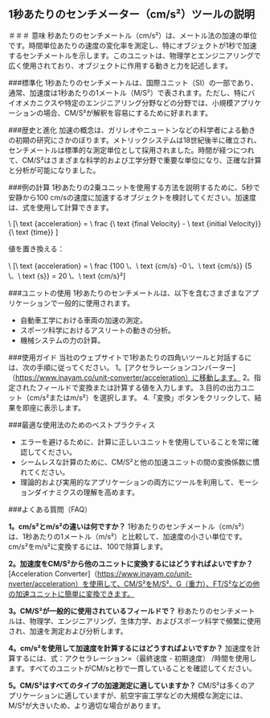 ## 1秒あたりのセンチメーター（cm/s²）ツールの説明

＃＃＃ 意味
秒あたりのセンチメートル（cm/s²）は、メートル法の加速の単位です。時間単位あたりの速度の変化率を測定し、特にオブジェクトが1秒で加速するセンチメートルを示します。このユニットは、物理学とエンジニアリングで広く使用されており、オブジェクトに作用する動きと力を記述します。

###標準化
1秒あたりのセンチメートルは、国際ユニット（SI）の一部であり、通常、加速度は1秒あたりの1メートル（M/S²）で表されます。ただし、特にバイオメカニクスや特定のエンジニアリング分野などの分野では、小規模アプリケーションの場合、CM/S²が解釈を容易にするために好まれます。

###歴史と進化
加速の概念は、ガリレオやニュートンなどの科学者による動きの初期の研究にさかのぼります。メトリックシステムは18世紀後半に確立され、センチメートルは標準的な測定単位として採用されました。時間が経つにつれて、CM/S²はさまざまな科学的および工学分野で重要な単位になり、正確な計算と分析が可能になりました。

###例の計算
1秒あたりの2乗ユニットを使用する方法を説明するために、5秒で安静から100 cm/sの速度に加速するオブジェクトを検討してください。加速度は、式を使用して計算できます。

\ [\ text {acceleration} = \ frac {\ text {final Velocity}  -  \ text {initial Velocity}} {\ text {time}} \]

値を置き換える：

\ [\ text {acceleration} = \ frac {100 \、\ text {cm/s} -0 \、\ text {cm/s}} {5 \、\ text {s}} = 20 \、\ text {cm/s}²\]

###ユニットの使用
1秒あたりのセンチメートルは、以下を含むさまざまなアプリケーションで一般的に使用されます。
- 自動車工学における車両の加速の測定。
- スポーツ科学におけるアスリートの動きの分析。
- 機械システムの力の計算。

###使用ガイド
当社のウェブサイトで1秒あたりの四角いツールと対話するには、次の手順に従ってください。
1。[アクセラレーションコンバーター]（https://www.inayam.co/unit-converter/acceleration）に移動します。
2。指定されたフィールドで変換または計算する値を入力します。
3.目的の出力ユニット（cm/s²またはm/s²）を選択します。
4.「変換」ボタンをクリックして、結果を即座に表示します。

###最適な使用法のためのベストプラクティス
- エラーを避けるために、計算に正しいユニットを使用していることを常に確認してください。
- シームレスな計算のために、CM/S²と他の加速ユニットの間の変換係数に慣れてください。
- 理論的および実用的なアプリケーションの両方にツールを利用して、モーションダイナミクスの理解を高めます。

###よくある質問（FAQ）

**1。cm/s²とm/s²の違いは何ですか？**
1秒あたりのセンチメートル（cm/s²）は、1秒あたりの1メートル（m/s²）と比較して、加速度の小さい単位です。cm/s²をm/s²に変換するには、100で除算します。

**2。加速度をCM/S²から他のユニットに変換するにはどうすればよいですか？**
[Acceleration Converter]（https://www.inayam.co/unit-nverter/acceleration）を使用して、CM/S²をM/S²、G（重力）、FT/S²などの他の加速ユニットに簡単に変換できます。

**3。CM/S²が一般的に使用されているフィールドで？**
秒あたりのセンチメートルは、物理学、エンジニアリング、生体力学、およびスポーツ科学で頻繁に使用され、加速を測定および分析します。

**4。cm/s²を使用して加速度を計算するにはどうすればよいですか？**
加速度を計算するには、式：アクセラレーション=（最終速度 - 初期速度） /時間を使用します。すべてのユニットがCM/sと秒で一貫していることを確認してください。

**5。CM/S²はすべてのタイプの加速測定に適していますか？**
CM/S²は多くのアプリケーションに適していますが、航空宇宙工学などの大規模な測定には、M/S²が大きいため、より適切な場合があります。